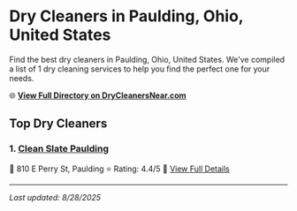 # Dry Cleaners in Paulding, Ohio, United States

Find the best dry cleaners in Paulding, Ohio, United States. We've compiled a list of 1 dry cleaning services to help you find the perfect one for your needs.

🌐 **[View Full Directory on DryCleanersNear.com](https://drycleanersnear.com/city/US/Ohio/Paulding)**

## Top Dry Cleaners

### 1. [Clean Slate Paulding](https://drycleanersnear.com/dryCleaner/688c1faaa7924e3e1d737c5e/clean-slate-paulding)
📍 810 E Perry St, Paulding
⭐ Rating: 4.4/5
🔗 [View Full Details](https://drycleanersnear.com/dryCleaner/688c1faaa7924e3e1d737c5e/clean-slate-paulding)


---

*Last updated: 8/28/2025*

